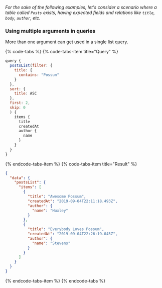 *For the sake of the following examples, let's consider a scenario where a table called `Posts` exists, having expected fields and relations like `title`, `body`, `author`, etc.*

### Using multiple arguments in queries
More than one argument can get used in a single list query.

{% code-tabs %}
{% code-tabs-item title="Query" %}
```javascript
query {
  postsList(filter: {
    title: {
      contains: "Possum"
    }
  },
  sort: {
    title: ASC
  },
  first: 2,
  skip: 0
  ) {
    items {
      title
      createdAt
      author {
        name
      }
    }
  }
}
```
{% endcode-tabs-item %}
{% code-tabs-item title="Result" %}
```json
{
  "data": {
    "postsList": {
      "items": [
        {
          "title": "Awesome Possum",
          "createdAt": "2019-09-04T22:11:18.493Z",
          "author": {
            "name": "Huxley"
          }
        },
        {
          "title": "Everybody Loves Possum",
          "createdAt": "2019-09-04T22:26:19.045Z",
          "author": {
            "name": "Stevens"
          }
        }
      ]
    }
  }
}
```
{% endcode-tabs-item %}
{% endcode-tabs %}
